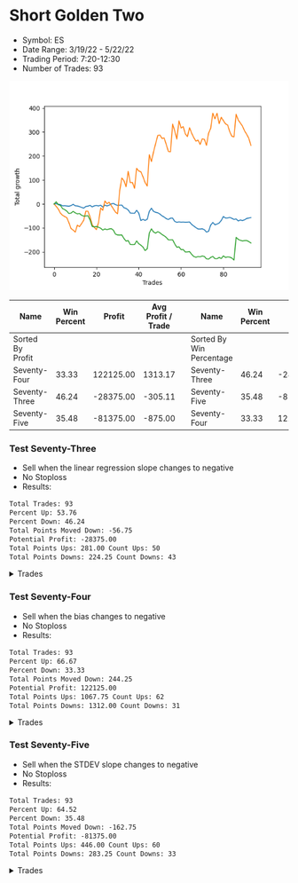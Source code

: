 # Short Golden Two 
- Symbol: ES
- Date Range: 3/19/22 - 5/22/22
- Trading Period: 7:20-12:30
- Number of Trades: 93

![Plot](ShortGoldenTwoES.png)

| Name | Win Percent | Profit | Avg Profit / Trade |     | Name | Win Percent | Profit | Avg Profit / Trade |
| ---- | ----------- | ------ | ------------------ | --- | ---- | ----------- | ------ | ------------------ |
| Sorted By <br> Profit | | | | | Sorted By <br> Win Percentage ||||
| Seventy-Four | 33.33 | 122125.00 | 1313.17 |     | Seventy-Three | 46.24 | -28375.00 | -305.11 |
| Seventy-Three | 46.24 | -28375.00 | -305.11 |     | Seventy-Five | 35.48 | -81375.00 | -875.00 |
| Seventy-Five | 35.48 | -81375.00 | -875.00 |     | Seventy-Four | 33.33 | 122125.00 | 1313.17 |

### Test Seventy-Three
* Sell when the linear regression slope changes to negative
* No Stoploss
* Results:
```
Total Trades: 93
Percent Up: 53.76
Percent Down: 46.24
Total Points Moved Down: -56.75
Potential Profit: -28375.00
Total Points Ups: 281.00 Count Ups: 50
Total Points Downs: 224.25 Count Downs: 43
```

<details><summary>Trades</summary>

<code>In: 2022-03-21 06:54:00		Out: 2022-03-21 07:03:05		Total Position Time: 09:05		Total Move Down: 1.50		Total to Date: 1.50</code> <br />
<code>In: 2022-03-21 10:02:00		Out: 2022-03-21 10:08:05		Total Position Time: 06:05		Total Move Down: -2.75		Total to Date: -1.25</code> <br />
<code>In: 2022-03-23 06:46:00		Out: 2022-03-23 06:54:05		Total Position Time: 08:05		Total Move Down: -1.25		Total to Date: -2.50</code> <br />
<code>In: 2022-03-23 10:31:00		Out: 2022-03-23 10:33:05		Total Position Time: 02:05		Total Move Down: -5.25		Total to Date: -7.75</code> <br />
<code>In: 2022-03-25 06:46:00		Out: 2022-03-25 07:07:05		Total Position Time: 21:05		Total Move Down: 0.50		Total to Date: -7.25</code> <br />
<code>In: 2022-03-25 07:04:00		Out: 2022-03-25 07:07:05		Total Position Time: 03:05		Total Move Down: -1.00		Total to Date: -8.25</code> <br />
<code>In: 2022-03-25 08:31:00		Out: 2022-03-25 08:35:05		Total Position Time: 04:05		Total Move Down: -1.00		Total to Date: -9.25</code> <br />
<code>In: 2022-03-28 08:35:00		Out: 2022-03-28 08:45:05		Total Position Time: 10:05		Total Move Down: 2.50		Total to Date: -6.75</code> <br />
<code>In: 2022-03-29 06:46:00		Out: 2022-03-29 06:58:05		Total Position Time: 12:05		Total Move Down: 5.50		Total to Date: -1.25</code> <br />
<code>In: 2022-03-30 06:46:00		Out: 2022-03-30 06:50:05		Total Position Time: 04:05		Total Move Down: -6.25		Total to Date: -7.50</code> <br />
<code>In: 2022-03-30 07:32:00		Out: 2022-03-30 07:36:05		Total Position Time: 04:05		Total Move Down: -0.75		Total to Date: -8.25</code> <br />
<code>In: 2022-03-31 06:46:00		Out: 2022-03-31 06:57:05		Total Position Time: 11:05		Total Move Down: -2.50		Total to Date: -10.75</code> <br />
<code>In: 2022-03-31 09:35:00		Out: 2022-03-31 09:38:05		Total Position Time: 03:05		Total Move Down: -3.50		Total to Date: -14.25</code> <br />
<code>In: 2022-04-01 06:46:00		Out: 2022-04-01 06:48:05		Total Position Time: 02:05		Total Move Down: -3.00		Total to Date: -17.25</code> <br />
<code>In: 2022-04-05 07:13:00		Out: 2022-04-05 07:20:05		Total Position Time: 07:05		Total Move Down: 7.00		Total to Date: -10.25</code> <br />
<code>In: 2022-04-06 06:46:00		Out: 2022-04-06 06:55:05		Total Position Time: 09:05		Total Move Down: 1.25		Total to Date: -9.00</code> <br />
<code>In: 2022-04-06 11:14:00		Out: 2022-04-06 11:22:05		Total Position Time: 08:05		Total Move Down: 3.25		Total to Date: -5.75</code> <br />
<code>In: 2022-04-06 11:17:00		Out: 2022-04-06 11:22:05		Total Position Time: 05:05		Total Move Down: -6.25		Total to Date: -12.00</code> <br />
<code>In: 2022-04-07 07:20:00		Out: 2022-04-07 07:28:05		Total Position Time: 08:05		Total Move Down: 4.25		Total to Date: -7.75</code> <br />
<code>In: 2022-04-08 06:46:00		Out: 2022-04-08 06:50:05		Total Position Time: 04:05		Total Move Down: 1.50		Total to Date: -6.25</code> <br />
<code>In: 2022-04-11 06:46:00		Out: 2022-04-11 06:49:05		Total Position Time: 03:05		Total Move Down: -2.00		Total to Date: -8.25</code> <br />
<code>In: 2022-04-12 07:48:00		Out: 2022-04-12 07:58:05		Total Position Time: 10:05		Total Move Down: 3.25		Total to Date: -5.00</code> <br />
<code>In: 2022-04-13 07:13:00		Out: 2022-04-13 07:17:05		Total Position Time: 04:05		Total Move Down: -7.75		Total to Date: -12.75</code> <br />
<code>In: 2022-04-14 06:46:00		Out: 2022-04-14 06:57:05		Total Position Time: 11:05		Total Move Down: 8.00		Total to Date: -4.75</code> <br />
<code>In: 2022-04-18 06:57:00		Out: 2022-04-18 07:03:05		Total Position Time: 06:05		Total Move Down: -3.50		Total to Date: -8.25</code> <br />
<code>In: 2022-04-18 08:30:00		Out: 2022-04-18 08:37:05		Total Position Time: 07:05		Total Move Down: 3.25		Total to Date: -5.00</code> <br />
<code>In: 2022-04-20 06:46:00		Out: 2022-04-20 06:56:05		Total Position Time: 10:05		Total Move Down: 5.25		Total to Date: 0.25</code> <br />
<code>In: 2022-04-20 09:19:00		Out: 2022-04-20 09:30:05		Total Position Time: 11:05		Total Move Down: 2.00		Total to Date: 2.25</code> <br />
<code>In: 2022-04-20 11:58:00		Out: 2022-04-20 12:02:05		Total Position Time: 04:05		Total Move Down: -4.75		Total to Date: -2.50</code> <br />
<code>In: 2022-04-21 06:46:00		Out: 2022-04-21 06:48:05		Total Position Time: 02:05		Total Move Down: -3.50		Total to Date: -6.00</code> <br />
<code>In: 2022-04-21 07:09:00		Out: 2022-04-21 07:13:05		Total Position Time: 04:05		Total Move Down: 1.00		Total to Date: -5.00</code> <br />
<code>In: 2022-04-22 06:46:00		Out: 2022-04-22 06:48:05		Total Position Time: 02:05		Total Move Down: 0.50		Total to Date: -4.50</code> <br />
<code>In: 2022-04-25 06:47:00		Out: 2022-04-25 06:52:05		Total Position Time: 05:05		Total Move Down: -11.00		Total to Date: -15.50</code> <br />
<code>In: 2022-04-25 08:02:00		Out: 2022-04-25 08:04:05		Total Position Time: 02:05		Total Move Down: -3.00		Total to Date: -18.50</code> <br />
<code>In: 2022-04-26 06:46:00		Out: 2022-04-26 06:49:05		Total Position Time: 03:05		Total Move Down: -6.25		Total to Date: -24.75</code> <br />
<code>In: 2022-04-27 07:18:00		Out: 2022-04-27 07:23:05		Total Position Time: 05:05		Total Move Down: -13.00		Total to Date: -37.75</code> <br />
<code>In: 2022-04-28 06:46:00		Out: 2022-04-28 06:54:05		Total Position Time: 08:05		Total Move Down: -0.50		Total to Date: -38.25</code> <br />
<code>In: 2022-04-29 06:46:00		Out: 2022-04-29 06:50:05		Total Position Time: 04:05		Total Move Down: -0.50		Total to Date: -38.75</code> <br />
<code>In: 2022-04-29 07:23:00		Out: 2022-04-29 07:40:05		Total Position Time: 17:05		Total Move Down: 12.25		Total to Date: -26.50</code> <br />
<code>In: 2022-05-02 06:46:00		Out: 2022-05-02 06:53:05		Total Position Time: 07:05		Total Move Down: -11.50		Total to Date: -38.00</code> <br />
<code>In: 2022-05-02 07:19:00		Out: 2022-05-02 07:44:05		Total Position Time: 25:05		Total Move Down: -31.00		Total to Date: -69.00</code> <br />
<code>In: 2022-05-02 08:34:00		Out: 2022-05-02 08:45:05		Total Position Time: 11:05		Total Move Down: 5.00		Total to Date: -64.00</code> <br />
<code>In: 2022-05-03 06:46:00		Out: 2022-05-03 06:50:05		Total Position Time: 04:05		Total Move Down: -4.50		Total to Date: -68.50</code> <br />
<code>In: 2022-05-04 07:00:00		Out: 2022-05-04 07:12:05		Total Position Time: 12:05		Total Move Down: 4.75		Total to Date: -63.75</code> <br />
<code>In: 2022-05-05 06:46:00		Out: 2022-05-05 07:16:05		Total Position Time: 30:05		Total Move Down: 33.25		Total to Date: -30.50</code> <br />
<code>In: 2022-05-06 06:46:00		Out: 2022-05-06 07:00:05		Total Position Time: 14:05		Total Move Down: 12.75		Total to Date: -17.75</code> <br />
<code>In: 2022-05-09 06:48:00		Out: 2022-05-09 06:53:05		Total Position Time: 05:05		Total Move Down: -13.25		Total to Date: -31.00</code> <br />
<code>In: 2022-05-10 06:46:00		Out: 2022-05-10 06:54:05		Total Position Time: 08:05		Total Move Down: -3.75		Total to Date: -34.75</code> <br />
<code>In: 2022-05-11 09:47:00		Out: 2022-05-11 09:51:05		Total Position Time: 04:05		Total Move Down: -2.00		Total to Date: -36.75</code> <br />
<code>In: 2022-05-12 06:46:00		Out: 2022-05-12 06:55:05		Total Position Time: 09:05		Total Move Down: -5.25		Total to Date: -42.00</code> <br />
<code>In: 2022-05-12 07:05:00		Out: 2022-05-12 07:07:05		Total Position Time: 02:05		Total Move Down: -7.50		Total to Date: -49.50</code> <br />
<code>In: 2022-05-12 10:24:00		Out: 2022-05-12 10:27:05		Total Position Time: 03:05		Total Move Down: -4.75		Total to Date: -54.25</code> <br />
<code>In: 2022-05-16 06:48:00		Out: 2022-05-16 06:54:05		Total Position Time: 06:05		Total Move Down: -7.00		Total to Date: -61.25</code> <br />
<code>In: 2022-05-16 08:05:00		Out: 2022-05-16 08:10:05		Total Position Time: 05:05		Total Move Down: -3.25		Total to Date: -64.50</code> <br />
<code>In: 2022-05-17 06:46:00		Out: 2022-05-17 06:58:05		Total Position Time: 12:05		Total Move Down: 5.25		Total to Date: -59.25</code> <br />
<code>In: 2022-05-18 06:46:00		Out: 2022-05-18 06:49:05		Total Position Time: 03:05		Total Move Down: 0.50		Total to Date: -58.75</code> <br />
<code>In: 2022-05-19 06:48:00		Out: 2022-05-19 06:56:05		Total Position Time: 08:05		Total Move Down: -14.00		Total to Date: -72.75</code> <br />
<code>In: 2022-05-19 07:49:00		Out: 2022-05-19 07:54:05		Total Position Time: 05:05		Total Move Down: -3.75		Total to Date: -76.50</code> <br />
<code>In: 2022-05-20 06:50:00		Out: 2022-05-20 06:56:05		Total Position Time: 06:05		Total Move Down: 1.75		Total to Date: -74.75</code> <br />
<code>In: 2022-05-23 07:05:00		Out: 2022-05-23 07:07:05		Total Position Time: 02:05		Total Move Down: -1.25		Total to Date: -76.00</code> <br />
<code>In: 2022-05-24 06:46:00		Out: 2022-05-24 06:53:05		Total Position Time: 07:05		Total Move Down: 0.50		Total to Date: -75.50</code> <br />
<code>In: 2022-05-25 09:46:00		Out: 2022-05-25 09:53:05		Total Position Time: 07:05		Total Move Down: -0.75		Total to Date: -76.25</code> <br />
<code>In: 2022-05-31 06:46:00		Out: 2022-05-31 07:01:05		Total Position Time: 15:05		Total Move Down: 0.25		Total to Date: -76.00</code> <br />
<code>In: 2022-06-01 06:46:00		Out: 2022-06-01 06:53:05		Total Position Time: 07:05		Total Move Down: 1.00		Total to Date: -75.00</code> <br />
<code>In: 2022-06-02 06:57:00		Out: 2022-06-02 07:01:05		Total Position Time: 04:05		Total Move Down: -10.25		Total to Date: -85.25</code> <br />
<code>In: 2022-06-02 07:29:00		Out: 2022-06-02 07:31:05		Total Position Time: 02:05		Total Move Down: -6.75		Total to Date: -92.00</code> <br />
<code>In: 2022-06-03 06:46:00		Out: 2022-06-03 06:50:05		Total Position Time: 04:05		Total Move Down: -6.50		Total to Date: -98.50</code> <br />
<code>In: 2022-06-03 07:39:00		Out: 2022-06-03 07:47:05		Total Position Time: 08:05		Total Move Down: -5.75		Total to Date: -104.25</code> <br />
<code>In: 2022-06-06 06:46:00		Out: 2022-06-06 06:57:05		Total Position Time: 11:05		Total Move Down: -0.25		Total to Date: -104.50</code> <br />
<code>In: 2022-06-06 08:32:00		Out: 2022-06-06 08:42:05		Total Position Time: 10:05		Total Move Down: 1.00		Total to Date: -103.50</code> <br />
<code>In: 2022-06-08 09:47:00		Out: 2022-06-08 09:49:05		Total Position Time: 02:05		Total Move Down: -3.75		Total to Date: -107.25</code> <br />
<code>In: 2022-06-09 06:46:00		Out: 2022-06-09 06:49:05		Total Position Time: 03:05		Total Move Down: -10.00		Total to Date: -117.25</code> <br />
<code>In: 2022-06-09 07:59:00		Out: 2022-06-09 08:12:05		Total Position Time: 13:05		Total Move Down: 3.50		Total to Date: -113.75</code> <br />
<code>In: 2022-06-10 06:46:00		Out: 2022-06-10 07:01:05		Total Position Time: 15:05		Total Move Down: 25.75		Total to Date: -88.00</code> <br />
<code>In: 2022-06-13 06:46:00		Out: 2022-06-13 06:52:05		Total Position Time: 06:05		Total Move Down: 10.75		Total to Date: -77.25</code> <br />
<code>In: 2022-06-14 06:46:00		Out: 2022-06-14 06:48:05		Total Position Time: 02:05		Total Move Down: -9.25		Total to Date: -86.50</code> <br />
<code>In: 2022-06-14 07:20:00		Out: 2022-06-14 07:24:05		Total Position Time: 04:05		Total Move Down: 2.75		Total to Date: -83.75</code> <br />
<code>In: 2022-06-15 07:50:00		Out: 2022-06-15 07:52:05		Total Position Time: 02:05		Total Move Down: 4.50		Total to Date: -79.25</code> <br />
<code>In: 2022-06-16 06:46:00		Out: 2022-06-16 07:03:05		Total Position Time: 17:05		Total Move Down: 10.75		Total to Date: -68.50</code> <br />
<code>In: 2022-06-17 07:19:00		Out: 2022-06-17 07:28:05		Total Position Time: 09:05		Total Move Down: 16.25		Total to Date: -52.25</code> <br />
<code>In: 2022-06-23 06:46:00		Out: 2022-06-23 06:48:05		Total Position Time: 02:05		Total Move Down: -6.50		Total to Date: -58.75</code> <br />
<code>In: 2022-06-23 07:17:00		Out: 2022-06-23 07:33:05		Total Position Time: 16:05		Total Move Down: 0.25		Total to Date: -58.50</code> <br />
<code>In: 2022-06-23 09:04:00		Out: 2022-06-23 09:12:05		Total Position Time: 08:05		Total Move Down: 2.50		Total to Date: -56.00</code> <br />
<code>In: 2022-06-27 06:46:00		Out: 2022-06-27 06:54:05		Total Position Time: 08:05		Total Move Down: -3.75		Total to Date: -59.75</code> <br />
<code>In: 2022-06-27 11:11:00		Out: 2022-06-27 11:34:05		Total Position Time: 23:05		Total Move Down: -4.50		Total to Date: -64.25</code> <br />
<code>In: 2022-06-28 07:06:00		Out: 2022-06-28 07:14:05		Total Position Time: 08:05		Total Move Down: 2.00		Total to Date: -62.25</code> <br />
<code>In: 2022-06-29 06:46:00		Out: 2022-06-29 06:49:05		Total Position Time: 03:05		Total Move Down: -8.50		Total to Date: -70.75</code> <br />
<code>In: 2022-06-29 09:08:00		Out: 2022-06-29 09:18:05		Total Position Time: 10:05		Total Move Down: 4.00		Total to Date: -66.75</code> <br />
<code>In: 2022-06-30 06:46:00		Out: 2022-06-30 06:49:05		Total Position Time: 03:05		Total Move Down: -2.50		Total to Date: -69.25</code> <br />
<code>In: 2022-07-01 07:20:00		Out: 2022-07-01 07:23:05		Total Position Time: 03:05		Total Move Down: 3.25		Total to Date: -66.00</code> <br />
<code>In: 2022-07-05 06:46:00		Out: 2022-07-05 07:03:05		Total Position Time: 17:05		Total Move Down: 5.75		Total to Date: -60.25</code> <br />
<code>In: 2022-07-05 08:05:00		Out: 2022-07-05 08:09:05		Total Position Time: 04:05		Total Move Down: 1.50		Total to Date: -58.75</code> <br />
<code>In: 2022-07-06 06:46:00		Out: 2022-07-06 06:50:05		Total Position Time: 04:05		Total Move Down: 2.00		Total to Date: -56.75</code> <br />


</details>

### Test Seventy-Four
* Sell when the bias changes to negative
* No Stoploss
* Results:
```
Total Trades: 93
Percent Up: 66.67
Percent Down: 33.33
Total Points Moved Down: 244.25
Potential Profit: 122125.00
Total Points Ups: 1067.75 Count Ups: 62
Total Points Downs: 1312.00 Count Downs: 31
```

<details><summary>Trades</summary>

<code>In: 2022-03-21 06:54:00		Out: 2022-03-21 08:38:05		Total Position Time: 104:05		Total Move Down: -10.00		Total to Date: -10.00</code> <br />
<code>In: 2022-03-21 10:02:00		Out: 2022-03-21 12:31:00		Total Position Time: 149:00		Total Move Down: -11.25		Total to Date: -21.25</code> <br />
<code>In: 2022-03-23 06:46:00		Out: 2022-03-23 07:17:05		Total Position Time: 31:05		Total Move Down: -17.00		Total to Date: -38.25</code> <br />
<code>In: 2022-03-23 10:31:00		Out: 2022-03-23 12:31:00		Total Position Time: 120:00		Total Move Down: -8.75		Total to Date: -47.00</code> <br />
<code>In: 2022-03-25 06:46:00		Out: 2022-03-25 06:53:05		Total Position Time: 07:05		Total Move Down: -5.25		Total to Date: -52.25</code> <br />
<code>In: 2022-03-25 07:04:00		Out: 2022-03-25 07:16:05		Total Position Time: 12:05		Total Move Down: -4.50		Total to Date: -56.75</code> <br />
<code>In: 2022-03-25 08:31:00		Out: 2022-03-25 12:06:05		Total Position Time: 215:05		Total Move Down: -21.00		Total to Date: -77.75</code> <br />
<code>In: 2022-03-28 08:35:00		Out: 2022-03-28 12:06:05		Total Position Time: 211:05		Total Move Down: -24.50		Total to Date: -102.25</code> <br />
<code>In: 2022-03-29 06:46:00		Out: 2022-03-29 11:48:05		Total Position Time: 302:05		Total Move Down: -6.50		Total to Date: -108.75</code> <br />
<code>In: 2022-03-30 06:46:00		Out: 2022-03-30 07:01:05		Total Position Time: 15:05		Total Move Down: -8.50		Total to Date: -117.25</code> <br />
<code>In: 2022-03-30 07:32:00		Out: 2022-03-30 12:31:00		Total Position Time: 299:00		Total Move Down: 29.00		Total to Date: -88.25</code> <br />
<code>In: 2022-03-31 06:46:00		Out: 2022-03-31 07:55:05		Total Position Time: 69:05		Total Move Down: -6.25		Total to Date: -94.50</code> <br />
<code>In: 2022-03-31 09:35:00		Out: 2022-03-31 12:31:00		Total Position Time: 176:00		Total Move Down: 12.75		Total to Date: -81.75</code> <br />
<code>In: 2022-04-01 06:46:00		Out: 2022-04-01 12:31:00		Total Position Time: 345:00		Total Move Down: 14.00		Total to Date: -67.75</code> <br />
<code>In: 2022-04-05 07:13:00		Out: 2022-04-05 12:31:00		Total Position Time: 318:00		Total Move Down: 38.00		Total to Date: -29.75</code> <br />
<code>In: 2022-04-06 06:46:00		Out: 2022-04-06 11:09:05		Total Position Time: 263:05		Total Move Down: -0.50		Total to Date: -30.25</code> <br />
<code>In: 2022-04-06 11:14:00		Out: 2022-04-06 11:55:05		Total Position Time: 41:05		Total Move Down: -23.50		Total to Date: -53.75</code> <br />
<code>In: 2022-04-06 11:17:00		Out: 2022-04-06 11:55:05		Total Position Time: 38:05		Total Move Down: -33.00		Total to Date: -86.75</code> <br />
<code>In: 2022-04-07 07:20:00		Out: 2022-04-07 11:31:05		Total Position Time: 251:05		Total Move Down: -10.50		Total to Date: -97.25</code> <br />
<code>In: 2022-04-08 06:46:00		Out: 2022-04-08 07:38:05		Total Position Time: 52:05		Total Move Down: -9.75		Total to Date: -107.00</code> <br />
<code>In: 2022-04-11 06:46:00		Out: 2022-04-11 12:31:00		Total Position Time: 345:00		Total Move Down: 30.00		Total to Date: -77.00</code> <br />
<code>In: 2022-04-12 07:48:00		Out: 2022-04-12 12:31:00		Total Position Time: 283:00		Total Move Down: 60.50		Total to Date: -16.50</code> <br />
<code>In: 2022-04-13 07:13:00		Out: 2022-04-13 07:26:05		Total Position Time: 13:05		Total Move Down: -9.75		Total to Date: -26.25</code> <br />
<code>In: 2022-04-14 06:46:00		Out: 2022-04-14 12:31:00		Total Position Time: 345:00		Total Move Down: 39.25		Total to Date: 13.00</code> <br />
<code>In: 2022-04-18 06:57:00		Out: 2022-04-18 07:34:05		Total Position Time: 37:05		Total Move Down: -12.00		Total to Date: 1.00</code> <br />
<code>In: 2022-04-18 08:30:00		Out: 2022-04-18 12:31:00		Total Position Time: 241:00		Total Move Down: 6.25		Total to Date: 7.25</code> <br />
<code>In: 2022-04-20 06:46:00		Out: 2022-04-20 07:51:05		Total Position Time: 65:05		Total Move Down: -13.75		Total to Date: -6.50</code> <br />
<code>In: 2022-04-20 09:19:00		Out: 2022-04-20 10:04:05		Total Position Time: 45:05		Total Move Down: -13.75		Total to Date: -20.25</code> <br />
<code>In: 2022-04-20 11:58:00		Out: 2022-04-20 12:31:00		Total Position Time: 33:00		Total Move Down: -13.50		Total to Date: -33.75</code> <br />
<code>In: 2022-04-21 06:46:00		Out: 2022-04-21 06:52:05		Total Position Time: 06:05		Total Move Down: -7.25		Total to Date: -41.00</code> <br />
<code>In: 2022-04-21 07:09:00		Out: 2022-04-21 12:31:00		Total Position Time: 322:00		Total Move Down: 96.25		Total to Date: 55.25</code> <br />
<code>In: 2022-04-22 06:46:00		Out: 2022-04-22 12:31:00		Total Position Time: 345:00		Total Move Down: 53.25		Total to Date: 108.50</code> <br />
<code>In: 2022-04-25 06:47:00		Out: 2022-04-25 07:41:05		Total Position Time: 54:05		Total Move Down: -11.25		Total to Date: 97.25</code> <br />
<code>In: 2022-04-25 08:02:00		Out: 2022-04-25 10:33:05		Total Position Time: 151:05		Total Move Down: -25.50		Total to Date: 71.75</code> <br />
<code>In: 2022-04-26 06:46:00		Out: 2022-04-26 12:31:00		Total Position Time: 345:00		Total Move Down: 64.25		Total to Date: 136.00</code> <br />
<code>In: 2022-04-27 07:18:00		Out: 2022-04-27 08:39:05		Total Position Time: 81:05		Total Move Down: -47.00		Total to Date: 89.00</code> <br />
<code>In: 2022-04-28 06:46:00		Out: 2022-04-28 08:59:05		Total Position Time: 133:05		Total Move Down: 1.00		Total to Date: 90.00</code> <br />
<code>In: 2022-04-29 06:46:00		Out: 2022-04-29 07:00:05		Total Position Time: 14:05		Total Move Down: -24.50		Total to Date: 65.50</code> <br />
<code>In: 2022-04-29 07:23:00		Out: 2022-04-29 12:31:00		Total Position Time: 308:00		Total Move Down: 83.25		Total to Date: 148.75</code> <br />
<code>In: 2022-05-02 06:46:00		Out: 2022-05-02 06:54:05		Total Position Time: 08:05		Total Move Down: -11.00		Total to Date: 137.75</code> <br />
<code>In: 2022-05-02 07:19:00		Out: 2022-05-02 07:23:05		Total Position Time: 04:05		Total Move Down: -3.25		Total to Date: 134.50</code> <br />
<code>In: 2022-05-02 08:34:00		Out: 2022-05-02 12:31:00		Total Position Time: 237:00		Total Move Down: -21.00		Total to Date: 113.50</code> <br />
<code>In: 2022-05-03 06:46:00		Out: 2022-05-03 07:02:05		Total Position Time: 16:05		Total Move Down: -24.00		Total to Date: 89.50</code> <br />
<code>In: 2022-05-04 07:00:00		Out: 2022-05-04 09:54:05		Total Position Time: 174:05		Total Move Down: -14.50		Total to Date: 75.00</code> <br />
<code>In: 2022-05-05 06:46:00		Out: 2022-05-05 12:31:00		Total Position Time: 345:00		Total Move Down: 130.50		Total to Date: 205.50</code> <br />
<code>In: 2022-05-06 06:46:00		Out: 2022-05-06 07:28:05		Total Position Time: 42:05		Total Move Down: -28.25		Total to Date: 177.25</code> <br />
<code>In: 2022-05-09 06:48:00		Out: 2022-05-09 12:31:00		Total Position Time: 343:00		Total Move Down: 40.50		Total to Date: 217.75</code> <br />
<code>In: 2022-05-10 06:46:00		Out: 2022-05-10 12:31:00		Total Position Time: 345:00		Total Move Down: 35.00		Total to Date: 252.75</code> <br />
<code>In: 2022-05-11 09:47:00		Out: 2022-05-11 12:31:00		Total Position Time: 164:00		Total Move Down: 33.50		Total to Date: 286.25</code> <br />
<code>In: 2022-05-12 06:46:00		Out: 2022-05-12 06:51:05		Total Position Time: 05:05		Total Move Down: 1.50		Total to Date: 287.75</code> <br />
<code>In: 2022-05-12 07:05:00		Out: 2022-05-12 07:08:05		Total Position Time: 03:05		Total Move Down: -14.25		Total to Date: 273.50</code> <br />
<code>In: 2022-05-12 10:24:00		Out: 2022-05-12 12:31:00		Total Position Time: 127:00		Total Move Down: 2.00		Total to Date: 275.50</code> <br />
<code>In: 2022-05-16 06:48:00		Out: 2022-05-16 07:21:05		Total Position Time: 33:05		Total Move Down: -27.50		Total to Date: 248.00</code> <br />
<code>In: 2022-05-16 08:05:00		Out: 2022-05-16 08:58:05		Total Position Time: 53:05		Total Move Down: -28.75		Total to Date: 219.25</code> <br />
<code>In: 2022-05-17 06:46:00		Out: 2022-05-17 09:30:05		Total Position Time: 164:05		Total Move Down: -1.50		Total to Date: 217.75</code> <br />
<code>In: 2022-05-18 06:46:00		Out: 2022-05-18 12:31:00		Total Position Time: 345:00		Total Move Down: 115.75		Total to Date: 333.50</code> <br />
<code>In: 2022-05-19 06:48:00		Out: 2022-05-19 07:18:05		Total Position Time: 30:05		Total Move Down: -28.75		Total to Date: 304.75</code> <br />
<code>In: 2022-05-19 07:49:00		Out: 2022-05-19 08:38:05		Total Position Time: 49:05		Total Move Down: -34.25		Total to Date: 270.50</code> <br />
<code>In: 2022-05-20 06:50:00		Out: 2022-05-20 12:31:00		Total Position Time: 341:00		Total Move Down: 76.75		Total to Date: 347.25</code> <br />
<code>In: 2022-05-23 07:05:00		Out: 2022-05-23 07:34:05		Total Position Time: 29:05		Total Move Down: -30.25		Total to Date: 317.00</code> <br />
<code>In: 2022-05-24 06:46:00		Out: 2022-05-24 10:50:05		Total Position Time: 244:05		Total Move Down: 6.00		Total to Date: 323.00</code> <br />
<code>In: 2022-05-25 09:46:00		Out: 2022-05-25 11:48:05		Total Position Time: 122:05		Total Move Down: -30.25		Total to Date: 292.75</code> <br />
<code>In: 2022-05-31 06:46:00		Out: 2022-05-31 07:31:05		Total Position Time: 45:05		Total Move Down: -11.75		Total to Date: 281.00</code> <br />
<code>In: 2022-06-01 06:46:00		Out: 2022-06-01 12:31:00		Total Position Time: 345:00		Total Move Down: 37.25		Total to Date: 318.25</code> <br />
<code>In: 2022-06-02 06:57:00		Out: 2022-06-02 07:16:05		Total Position Time: 19:05		Total Move Down: -23.00		Total to Date: 295.25</code> <br />
<code>In: 2022-06-02 07:29:00		Out: 2022-06-02 07:49:05		Total Position Time: 20:05		Total Move Down: -18.25		Total to Date: 277.00</code> <br />
<code>In: 2022-06-03 06:46:00		Out: 2022-06-03 07:06:05		Total Position Time: 20:05		Total Move Down: -14.75		Total to Date: 262.25</code> <br />
<code>In: 2022-06-03 07:39:00		Out: 2022-06-03 12:31:00		Total Position Time: 292:00		Total Move Down: 4.25		Total to Date: 266.50</code> <br />
<code>In: 2022-06-06 06:46:00		Out: 2022-06-06 07:04:05		Total Position Time: 18:05		Total Move Down: -18.00		Total to Date: 248.50</code> <br />
<code>In: 2022-06-06 08:32:00		Out: 2022-06-06 12:31:00		Total Position Time: 239:00		Total Move Down: 23.25		Total to Date: 271.75</code> <br />
<code>In: 2022-06-08 09:47:00		Out: 2022-06-08 12:31:00		Total Position Time: 164:00		Total Move Down: -2.00		Total to Date: 269.75</code> <br />
<code>In: 2022-06-09 06:46:00		Out: 2022-06-09 06:55:05		Total Position Time: 09:05		Total Move Down: -25.00		Total to Date: 244.75</code> <br />
<code>In: 2022-06-09 07:59:00		Out: 2022-06-09 12:31:00		Total Position Time: 272:00		Total Move Down: 50.50		Total to Date: 295.25</code> <br />
<code>In: 2022-06-10 06:46:00		Out: 2022-06-10 12:31:00		Total Position Time: 345:00		Total Move Down: 20.50		Total to Date: 315.75</code> <br />
<code>In: 2022-06-13 06:46:00		Out: 2022-06-13 12:31:00		Total Position Time: 345:00		Total Move Down: 62.75		Total to Date: 378.50</code> <br />
<code>In: 2022-06-14 06:46:00		Out: 2022-06-14 07:02:05		Total Position Time: 16:05		Total Move Down: -23.25		Total to Date: 355.25</code> <br />
<code>In: 2022-06-14 07:20:00		Out: 2022-06-14 12:31:00		Total Position Time: 311:00		Total Move Down: 23.00		Total to Date: 378.25</code> <br />
<code>In: 2022-06-15 07:50:00		Out: 2022-06-15 12:31:00		Total Position Time: 281:00		Total Move Down: -43.00		Total to Date: 335.25</code> <br />
<code>In: 2022-06-16 06:46:00		Out: 2022-06-16 12:31:00		Total Position Time: 345:00		Total Move Down: 26.50		Total to Date: 361.75</code> <br />
<code>In: 2022-06-17 07:19:00		Out: 2022-06-17 10:34:05		Total Position Time: 195:05		Total Move Down: -14.25		Total to Date: 347.50</code> <br />
<code>In: 2022-06-23 06:46:00		Out: 2022-06-23 07:05:05		Total Position Time: 19:05		Total Move Down: -13.25		Total to Date: 334.25</code> <br />
<code>In: 2022-06-23 07:17:00		Out: 2022-06-23 07:24:05		Total Position Time: 07:05		Total Move Down: -4.75		Total to Date: 329.50</code> <br />
<code>In: 2022-06-23 09:04:00		Out: 2022-06-23 12:31:00		Total Position Time: 207:00		Total Move Down: -28.25		Total to Date: 301.25</code> <br />
<code>In: 2022-06-27 06:46:00		Out: 2022-06-27 07:54:05		Total Position Time: 68:05		Total Move Down: -18.75		Total to Date: 282.50</code> <br />
<code>In: 2022-06-27 11:11:00		Out: 2022-06-27 12:31:00		Total Position Time: 80:00		Total Move Down: -2.50		Total to Date: 280.00</code> <br />
<code>In: 2022-06-28 07:06:00		Out: 2022-06-28 12:31:00		Total Position Time: 325:00		Total Move Down: 94.75		Total to Date: 374.75</code> <br />
<code>In: 2022-06-29 06:46:00		Out: 2022-06-29 06:56:05		Total Position Time: 10:05		Total Move Down: -24.50		Total to Date: 350.25</code> <br />
<code>In: 2022-06-29 09:08:00		Out: 2022-06-29 12:31:00		Total Position Time: 203:00		Total Move Down: -12.25		Total to Date: 338.00</code> <br />
<code>In: 2022-06-30 06:46:00		Out: 2022-06-30 08:08:05		Total Position Time: 82:05		Total Move Down: -13.00		Total to Date: 325.00</code> <br />
<code>In: 2022-07-01 07:20:00		Out: 2022-07-01 11:06:05		Total Position Time: 226:05		Total Move Down: -20.00		Total to Date: 305.00</code> <br />
<code>In: 2022-07-05 06:46:00		Out: 2022-07-05 07:40:05		Total Position Time: 54:05		Total Move Down: -14.25		Total to Date: 290.75</code> <br />
<code>In: 2022-07-05 08:05:00		Out: 2022-07-05 09:00:05		Total Position Time: 55:05		Total Move Down: -16.75		Total to Date: 274.00</code> <br />
<code>In: 2022-07-06 06:46:00		Out: 2022-07-06 11:48:05		Total Position Time: 302:05		Total Move Down: -29.75		Total to Date: 244.25</code> <br />


</details>

### Test Seventy-Five
* Sell when the STDEV slope changes to negative
* No Stoploss
* Results:
```
Total Trades: 93
Percent Up: 64.52
Percent Down: 35.48
Total Points Moved Down: -162.75
Potential Profit: -81375.00
Total Points Ups: 446.00 Count Ups: 60
Total Points Downs: 283.25 Count Downs: 33
```

<details><summary>Trades</summary>

<code>In: 2022-03-21 06:54:00		Out: 2022-03-21 07:40:05		Total Position Time: 46:05		Total Move Down: 9.00		Total to Date: 9.00</code> <br />
<code>In: 2022-03-21 10:02:00		Out: 2022-03-21 11:24:05		Total Position Time: 82:05		Total Move Down: -12.00		Total to Date: -3.00</code> <br />
<code>In: 2022-03-23 06:46:00		Out: 2022-03-23 06:55:05		Total Position Time: 09:05		Total Move Down: -2.75		Total to Date: -5.75</code> <br />
<code>In: 2022-03-23 10:31:00		Out: 2022-03-23 11:50:05		Total Position Time: 79:05		Total Move Down: -13.25		Total to Date: -19.00</code> <br />
<code>In: 2022-03-25 06:46:00		Out: 2022-03-25 07:10:05		Total Position Time: 24:05		Total Move Down: -4.50		Total to Date: -23.50</code> <br />
<code>In: 2022-03-25 07:04:00		Out: 2022-03-25 07:10:05		Total Position Time: 06:05		Total Move Down: -6.00		Total to Date: -29.50</code> <br />
<code>In: 2022-03-25 08:31:00		Out: 2022-03-25 09:20:05		Total Position Time: 49:05		Total Move Down: -10.25		Total to Date: -39.75</code> <br />
<code>In: 2022-03-28 08:35:00		Out: 2022-03-28 09:54:05		Total Position Time: 79:05		Total Move Down: 1.75		Total to Date: -38.00</code> <br />
<code>In: 2022-03-29 06:46:00		Out: 2022-03-29 07:00:05		Total Position Time: 14:05		Total Move Down: 7.25		Total to Date: -30.75</code> <br />
<code>In: 2022-03-30 06:46:00		Out: 2022-03-30 06:50:05		Total Position Time: 04:05		Total Move Down: -6.25		Total to Date: -37.00</code> <br />
<code>In: 2022-03-30 07:32:00		Out: 2022-03-30 07:47:05		Total Position Time: 15:05		Total Move Down: -4.25		Total to Date: -41.25</code> <br />
<code>In: 2022-03-31 06:46:00		Out: 2022-03-31 06:48:05		Total Position Time: 02:05		Total Move Down: 1.50		Total to Date: -39.75</code> <br />
<code>In: 2022-03-31 09:35:00		Out: 2022-03-31 10:52:05		Total Position Time: 77:05		Total Move Down: -7.25		Total to Date: -47.00</code> <br />
<code>In: 2022-04-01 06:46:00		Out: 2022-04-01 06:49:05		Total Position Time: 03:05		Total Move Down: -3.50		Total to Date: -50.50</code> <br />
<code>In: 2022-04-05 07:13:00		Out: 2022-04-05 07:50:05		Total Position Time: 37:05		Total Move Down: 0.50		Total to Date: -50.00</code> <br />
<code>In: 2022-04-06 06:46:00		Out: 2022-04-06 06:55:05		Total Position Time: 09:05		Total Move Down: 1.25		Total to Date: -48.75</code> <br />
<code>In: 2022-04-06 11:14:00		Out: 2022-04-06 11:34:05		Total Position Time: 20:05		Total Move Down: -17.75		Total to Date: -66.50</code> <br />
<code>In: 2022-04-06 11:17:00		Out: 2022-04-06 11:34:05		Total Position Time: 17:05		Total Move Down: -27.25		Total to Date: -93.75</code> <br />
<code>In: 2022-04-07 07:20:00		Out: 2022-04-07 07:36:05		Total Position Time: 16:05		Total Move Down: -1.75		Total to Date: -95.50</code> <br />
<code>In: 2022-04-08 06:46:00		Out: 2022-04-08 06:50:05		Total Position Time: 04:05		Total Move Down: 1.50		Total to Date: -94.00</code> <br />
<code>In: 2022-04-11 06:46:00		Out: 2022-04-11 06:54:05		Total Position Time: 08:05		Total Move Down: -3.00		Total to Date: -97.00</code> <br />
<code>In: 2022-04-12 07:48:00		Out: 2022-04-12 08:20:05		Total Position Time: 32:05		Total Move Down: -4.00		Total to Date: -101.00</code> <br />
<code>In: 2022-04-13 07:13:00		Out: 2022-04-13 07:17:05		Total Position Time: 04:05		Total Move Down: -7.75		Total to Date: -108.75</code> <br />
<code>In: 2022-04-14 06:46:00		Out: 2022-04-14 07:02:05		Total Position Time: 16:05		Total Move Down: 4.75		Total to Date: -104.00</code> <br />
<code>In: 2022-04-18 06:57:00		Out: 2022-04-18 07:06:05		Total Position Time: 09:05		Total Move Down: -3.00		Total to Date: -107.00</code> <br />
<code>In: 2022-04-18 08:30:00		Out: 2022-04-18 10:09:05		Total Position Time: 99:05		Total Move Down: 2.75		Total to Date: -104.25</code> <br />
<code>In: 2022-04-20 06:46:00		Out: 2022-04-20 07:14:05		Total Position Time: 28:05		Total Move Down: 1.50		Total to Date: -102.75</code> <br />
<code>In: 2022-04-20 09:19:00		Out: 2022-04-20 09:36:05		Total Position Time: 17:05		Total Move Down: -6.25		Total to Date: -109.00</code> <br />
<code>In: 2022-04-20 11:58:00		Out: 2022-04-20 12:27:05		Total Position Time: 29:05		Total Move Down: -16.75		Total to Date: -125.75</code> <br />
<code>In: 2022-04-21 06:46:00		Out: 2022-04-21 06:48:05		Total Position Time: 02:05		Total Move Down: -3.50		Total to Date: -129.25</code> <br />
<code>In: 2022-04-21 07:09:00		Out: 2022-04-21 07:31:05		Total Position Time: 22:05		Total Move Down: -0.50		Total to Date: -129.75</code> <br />
<code>In: 2022-04-22 06:46:00		Out: 2022-04-22 06:48:05		Total Position Time: 02:05		Total Move Down: 0.50		Total to Date: -129.25</code> <br />
<code>In: 2022-04-25 06:47:00		Out: 2022-04-25 06:51:05		Total Position Time: 04:05		Total Move Down: -14.50		Total to Date: -143.75</code> <br />
<code>In: 2022-04-25 08:02:00		Out: 2022-04-25 08:27:05		Total Position Time: 25:05		Total Move Down: -11.00		Total to Date: -154.75</code> <br />
<code>In: 2022-04-26 06:46:00		Out: 2022-04-26 06:50:05		Total Position Time: 04:05		Total Move Down: 2.00		Total to Date: -152.75</code> <br />
<code>In: 2022-04-27 07:18:00		Out: 2022-04-27 07:41:05		Total Position Time: 23:05		Total Move Down: -16.25		Total to Date: -169.00</code> <br />
<code>In: 2022-04-28 06:46:00		Out: 2022-04-28 06:54:05		Total Position Time: 08:05		Total Move Down: -0.50		Total to Date: -169.50</code> <br />
<code>In: 2022-04-29 06:46:00		Out: 2022-04-29 06:52:05		Total Position Time: 06:05		Total Move Down: 0.25		Total to Date: -169.25</code> <br />
<code>In: 2022-04-29 07:23:00		Out: 2022-04-29 08:25:05		Total Position Time: 62:05		Total Move Down: 15.00		Total to Date: -154.25</code> <br />
<code>In: 2022-05-02 06:46:00		Out: 2022-05-02 06:53:05		Total Position Time: 07:05		Total Move Down: -11.50		Total to Date: -165.75</code> <br />
<code>In: 2022-05-02 07:19:00		Out: 2022-05-02 07:20:05		Total Position Time: 01:05		Total Move Down: -6.00		Total to Date: -171.75</code> <br />
<code>In: 2022-05-02 08:34:00		Out: 2022-05-02 09:01:05		Total Position Time: 27:05		Total Move Down: -8.00		Total to Date: -179.75</code> <br />
<code>In: 2022-05-03 06:46:00		Out: 2022-05-03 06:52:05		Total Position Time: 06:05		Total Move Down: -14.50		Total to Date: -194.25</code> <br />
<code>In: 2022-05-04 07:00:00		Out: 2022-05-04 07:28:05		Total Position Time: 28:05		Total Move Down: 7.25		Total to Date: -187.00</code> <br />
<code>In: 2022-05-05 06:46:00		Out: 2022-05-05 08:38:05		Total Position Time: 112:05		Total Move Down: 66.00		Total to Date: -121.00</code> <br />
<code>In: 2022-05-06 06:46:00		Out: 2022-05-06 07:03:05		Total Position Time: 17:05		Total Move Down: 17.25		Total to Date: -103.75</code> <br />
<code>In: 2022-05-09 06:48:00		Out: 2022-05-09 06:53:05		Total Position Time: 05:05		Total Move Down: -13.25		Total to Date: -117.00</code> <br />
<code>In: 2022-05-10 06:46:00		Out: 2022-05-10 06:55:05		Total Position Time: 09:05		Total Move Down: -4.50		Total to Date: -121.50</code> <br />
<code>In: 2022-05-11 09:47:00		Out: 2022-05-11 11:46:05		Total Position Time: 119:05		Total Move Down: 6.00		Total to Date: -115.50</code> <br />
<code>In: 2022-05-12 06:46:00		Out: 2022-05-12 06:53:05		Total Position Time: 07:05		Total Move Down: -4.50		Total to Date: -120.00</code> <br />
<code>In: 2022-05-12 07:05:00		Out: 2022-05-12 07:07:05		Total Position Time: 02:05		Total Move Down: -7.50		Total to Date: -127.50</code> <br />
<code>In: 2022-05-12 10:24:00		Out: 2022-05-12 12:22:05		Total Position Time: 118:05		Total Move Down: -5.00		Total to Date: -132.50</code> <br />
<code>In: 2022-05-16 06:48:00		Out: 2022-05-16 06:54:05		Total Position Time: 06:05		Total Move Down: -7.00		Total to Date: -139.50</code> <br />
<code>In: 2022-05-16 08:05:00		Out: 2022-05-16 08:18:05		Total Position Time: 13:05		Total Move Down: -10.00		Total to Date: -149.50</code> <br />
<code>In: 2022-05-17 06:46:00		Out: 2022-05-17 07:01:05		Total Position Time: 15:05		Total Move Down: -0.00		Total to Date: -149.50</code> <br />
<code>In: 2022-05-18 06:46:00		Out: 2022-05-18 06:49:05		Total Position Time: 03:05		Total Move Down: 0.50		Total to Date: -149.00</code> <br />
<code>In: 2022-05-19 06:48:00		Out: 2022-05-19 06:57:05		Total Position Time: 09:05		Total Move Down: -17.50		Total to Date: -166.50</code> <br />
<code>In: 2022-05-19 07:49:00		Out: 2022-05-19 07:56:05		Total Position Time: 07:05		Total Move Down: -14.00		Total to Date: -180.50</code> <br />
<code>In: 2022-05-20 06:50:00		Out: 2022-05-20 06:56:05		Total Position Time: 06:05		Total Move Down: 1.75		Total to Date: -178.75</code> <br />
<code>In: 2022-05-23 07:05:00		Out: 2022-05-23 07:14:05		Total Position Time: 09:05		Total Move Down: -11.75		Total to Date: -190.50</code> <br />
<code>In: 2022-05-24 06:46:00		Out: 2022-05-24 06:53:05		Total Position Time: 07:05		Total Move Down: 0.50		Total to Date: -190.00</code> <br />
<code>In: 2022-05-25 09:46:00		Out: 2022-05-25 10:37:05		Total Position Time: 51:05		Total Move Down: -10.25		Total to Date: -200.25</code> <br />
<code>In: 2022-05-31 06:46:00		Out: 2022-05-31 06:47:05		Total Position Time: 01:05		Total Move Down: 0.50		Total to Date: -199.75</code> <br />
<code>In: 2022-06-01 06:46:00		Out: 2022-06-01 06:54:05		Total Position Time: 08:05		Total Move Down: 1.25		Total to Date: -198.50</code> <br />
<code>In: 2022-06-02 06:57:00		Out: 2022-06-02 07:02:05		Total Position Time: 05:05		Total Move Down: -11.50		Total to Date: -210.00</code> <br />
<code>In: 2022-06-02 07:29:00		Out: 2022-06-02 07:37:05		Total Position Time: 08:05		Total Move Down: -9.00		Total to Date: -219.00</code> <br />
<code>In: 2022-06-03 06:46:00		Out: 2022-06-03 06:51:05		Total Position Time: 05:05		Total Move Down: -3.25		Total to Date: -222.25</code> <br />
<code>In: 2022-06-03 07:39:00		Out: 2022-06-03 08:39:05		Total Position Time: 60:05		Total Move Down: 2.75		Total to Date: -219.50</code> <br />
<code>In: 2022-06-06 06:46:00		Out: 2022-06-06 06:54:05		Total Position Time: 08:05		Total Move Down: -1.00		Total to Date: -220.50</code> <br />
<code>In: 2022-06-06 08:32:00		Out: 2022-06-06 10:39:05		Total Position Time: 127:05		Total Move Down: 3.75		Total to Date: -216.75</code> <br />
<code>In: 2022-06-08 09:47:00		Out: 2022-06-08 12:25:05		Total Position Time: 158:05		Total Move Down: -2.25		Total to Date: -219.00</code> <br />
<code>In: 2022-06-09 06:46:00		Out: 2022-06-09 06:49:05		Total Position Time: 03:05		Total Move Down: -10.00		Total to Date: -229.00</code> <br />
<code>In: 2022-06-09 07:59:00		Out: 2022-06-09 08:42:05		Total Position Time: 43:05		Total Move Down: -1.00		Total to Date: -230.00</code> <br />
<code>In: 2022-06-10 06:46:00		Out: 2022-06-10 06:49:05		Total Position Time: 03:05		Total Move Down: 7.00		Total to Date: -223.00</code> <br />
<code>In: 2022-06-13 06:46:00		Out: 2022-06-13 06:47:05		Total Position Time: 01:05		Total Move Down: 4.25		Total to Date: -218.75</code> <br />
<code>In: 2022-06-14 06:46:00		Out: 2022-06-14 06:48:05		Total Position Time: 02:05		Total Move Down: -9.25		Total to Date: -228.00</code> <br />
<code>In: 2022-06-14 07:20:00		Out: 2022-06-14 07:49:05		Total Position Time: 29:05		Total Move Down: -0.25		Total to Date: -228.25</code> <br />
<code>In: 2022-06-15 07:50:00		Out: 2022-06-15 08:42:05		Total Position Time: 52:05		Total Move Down: 5.25		Total to Date: -223.00</code> <br />
<code>In: 2022-06-16 06:46:00		Out: 2022-06-16 06:47:05		Total Position Time: 01:05		Total Move Down: -4.50		Total to Date: -227.50</code> <br />
<code>In: 2022-06-17 07:19:00		Out: 2022-06-17 08:04:05		Total Position Time: 45:05		Total Move Down: 11.00		Total to Date: -216.50</code> <br />
<code>In: 2022-06-23 06:46:00		Out: 2022-06-23 06:48:05		Total Position Time: 02:05		Total Move Down: -6.50		Total to Date: -223.00</code> <br />
<code>In: 2022-06-23 07:17:00		Out: 2022-06-23 07:18:05		Total Position Time: 01:05		Total Move Down: 2.25		Total to Date: -220.75</code> <br />
<code>In: 2022-06-23 09:04:00		Out: 2022-06-23 10:53:05		Total Position Time: 109:05		Total Move Down: -1.00		Total to Date: -221.75</code> <br />
<code>In: 2022-06-27 06:46:00		Out: 2022-06-27 06:54:05		Total Position Time: 08:05		Total Move Down: -3.75		Total to Date: -225.50</code> <br />
<code>In: 2022-06-27 11:11:00		Out: 2022-06-27 11:40:05		Total Position Time: 29:05		Total Move Down: -8.25		Total to Date: -233.75</code> <br />
<code>In: 2022-06-28 07:06:00		Out: 2022-06-28 12:31:00		Total Position Time: 325:00		Total Move Down: 94.75		Total to Date: -139.00</code> <br />
<code>In: 2022-06-29 06:46:00		Out: 2022-06-29 06:49:05		Total Position Time: 03:05		Total Move Down: -8.50		Total to Date: -147.50</code> <br />
<code>In: 2022-06-29 09:08:00		Out: 2022-06-29 10:11:05		Total Position Time: 63:05		Total Move Down: -4.00		Total to Date: -151.50</code> <br />
<code>In: 2022-06-30 06:46:00		Out: 2022-06-30 06:48:05		Total Position Time: 02:05		Total Move Down: -2.75		Total to Date: -154.25</code> <br />
<code>In: 2022-07-01 07:20:00		Out: 2022-07-01 07:58:05		Total Position Time: 38:05		Total Move Down: 1.50		Total to Date: -152.75</code> <br />
<code>In: 2022-07-05 06:46:00		Out: 2022-07-05 06:47:05		Total Position Time: 01:05		Total Move Down: 0.25		Total to Date: -152.50</code> <br />
<code>In: 2022-07-05 08:05:00		Out: 2022-07-05 08:34:05		Total Position Time: 29:05		Total Move Down: -4.25		Total to Date: -156.75</code> <br />
<code>In: 2022-07-06 06:46:00		Out: 2022-07-06 06:58:05		Total Position Time: 12:05		Total Move Down: -6.00		Total to Date: -162.75</code> <br />


</details>